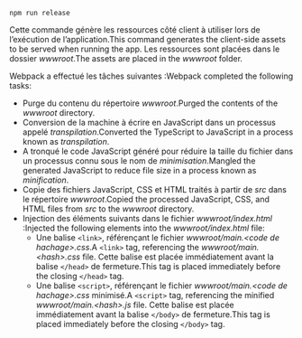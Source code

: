 ```console
npm run release
```

<span data-ttu-id="4f9a3-101">Cette commande génère les ressources côté client à utiliser lors de l’exécution de l’application.</span><span class="sxs-lookup"><span data-stu-id="4f9a3-101">This command generates the client-side assets to be served when running the app.</span></span> <span data-ttu-id="4f9a3-102">Les ressources sont placées dans le dossier *wwwroot*.</span><span class="sxs-lookup"><span data-stu-id="4f9a3-102">The assets are placed in the *wwwroot* folder.</span></span>

<span data-ttu-id="4f9a3-103">Webpack a effectué les tâches suivantes :</span><span class="sxs-lookup"><span data-stu-id="4f9a3-103">Webpack completed the following tasks:</span></span>

* <span data-ttu-id="4f9a3-104">Purge du contenu du répertoire *wwwroot*.</span><span class="sxs-lookup"><span data-stu-id="4f9a3-104">Purged the contents of the *wwwroot* directory.</span></span>
* <span data-ttu-id="4f9a3-105">Conversion de la machine à écrire en JavaScript dans un processus appelé *transpilation*.</span><span class="sxs-lookup"><span data-stu-id="4f9a3-105">Converted the TypeScript to JavaScript in a process known as *transpilation*.</span></span>
* <span data-ttu-id="4f9a3-106">A tronqué le code JavaScript généré pour réduire la taille du fichier dans un processus connu sous le nom de *minimisation*.</span><span class="sxs-lookup"><span data-stu-id="4f9a3-106">Mangled the generated JavaScript to reduce file size in a process known as *minification*.</span></span>
* <span data-ttu-id="4f9a3-107">Copie des fichiers JavaScript, CSS et HTML traités à partir de *src* dans le répertoire *wwwroot*.</span><span class="sxs-lookup"><span data-stu-id="4f9a3-107">Copied the processed JavaScript, CSS, and HTML files from *src* to the *wwwroot* directory.</span></span>
* <span data-ttu-id="4f9a3-108">Injection des éléments suivants dans le fichier *wwwroot/index.html* :</span><span class="sxs-lookup"><span data-stu-id="4f9a3-108">Injected the following elements into the *wwwroot/index.html* file:</span></span>
  * <span data-ttu-id="4f9a3-109">Une balise `<link>`, référençant le fichier *wwwroot/main.\<code de hachage\>.css*.</span><span class="sxs-lookup"><span data-stu-id="4f9a3-109">A `<link>` tag, referencing the *wwwroot/main.\<hash\>.css* file.</span></span> <span data-ttu-id="4f9a3-110">Cette balise est placée immédiatement avant la balise `</head>` de fermeture.</span><span class="sxs-lookup"><span data-stu-id="4f9a3-110">This tag is placed immediately before the closing `</head>` tag.</span></span>
  * <span data-ttu-id="4f9a3-111">Une balise `<script>`, référençant le fichier *wwwroot/main.\<code de hachage\>.css* minimisé.</span><span class="sxs-lookup"><span data-stu-id="4f9a3-111">A `<script>` tag, referencing the minified *wwwroot/main.\<hash\>.js* file.</span></span> <span data-ttu-id="4f9a3-112">Cette balise est placée immédiatement avant la balise `</body>` de fermeture.</span><span class="sxs-lookup"><span data-stu-id="4f9a3-112">This tag is placed immediately before the closing `</body>` tag.</span></span>